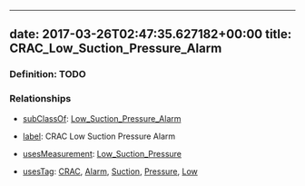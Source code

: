 
---
date: 2017-03-26T02:47:35.627182+00:00
title: CRAC_Low_Suction_Pressure_Alarm
---
### Definition: TODO

### Relationships

* [subClassOf](http://www.w3.org/2000/01/rdf-schema#subClassOf): [Low_Suction_Pressure_Alarm](https://brickschema.org/schema/1.0/Brick#Low_Suction_Pressure_Alarm)

* [label](http://www.w3.org/2000/01/rdf-schema#label): CRAC Low Suction Pressure Alarm

* [usesMeasurement](https://brickschema.org/schema/1.0/BrickFrame#usesMeasurement): [Low_Suction_Pressure](https://brickschema.org/schema/1.0/Brick#Low_Suction_Pressure)

* [usesTag](https://brickschema.org/schema/1.0/BrickFrame#usesTag): [CRAC](https://brickschema.org/schema/1.0/BrickTag#CRAC), [Alarm](https://brickschema.org/schema/1.0/BrickTag#Alarm), [Suction](https://brickschema.org/schema/1.0/BrickTag#Suction), [Pressure](https://brickschema.org/schema/1.0/BrickTag#Pressure), [Low](https://brickschema.org/schema/1.0/BrickTag#Low)
